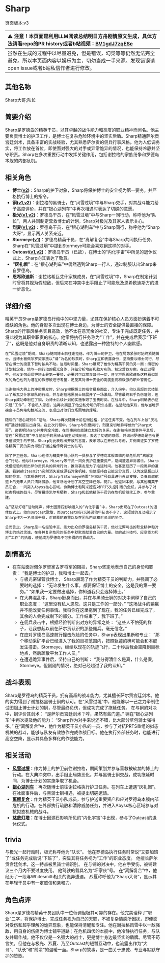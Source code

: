 # Sharp
页面版本:v3
 

| :warning: 注意！本页面是利用LLM阅读总结明日方舟剧情原文生成，具体方法请看repo的PR history或者b站视频：[BV1gdJ7zqESe](https://www.bilibili.com/video/BV1gdJ7zqESe/)         |
|:----------------------------|
| 虽然在生成的过程中以尽量避免，但是错误，幻觉等等仍然无法完全避免。所以本页面内容以娱乐为主，切勿当成一手来源。发现错误请open issue或者b站私信作者进行修改。|



## 其他名称
Sharp大哥;队长
## 简要介绍
Sharp是罗德岛的精英干员，以其卓越的战斗能力和高度的职业精神而闻名。他主要负责博士的护卫工作，是博士在复杂危险环境中的坚实后盾。Sharp精通萨尔贡宫廷剑术，具备丰富的实战经验，尤其熟悉萨尔贡的佣兵行事风格。他为人低调务实，将工作放在首位，即使面对强大的对手或异常诡异的情况，也能保持冷静并坚守职责。Sharp在多次重要行动中发挥关键作用，包括谢拉格的家族纷争和罗德岛本舰的内部危机。
## 相关角色
-   **博士([v2](extended_char_bo_shi.md))**：Sharp的护卫对象，Sharp将保护博士的安全视为第一要务，并严格执行博士的指令。
-   **锏([v1](../chars/char_4116_blkkgt.md),[v2](char_4116_blkkgt.md))**：谢拉格的黑骑士，在“风雪过境”中与Sharp交手，对其战斗能力给予高度评价，并在“银心湖列车”中再次相遇时表达了切磋的意愿。
-   **极光([v1](../chars/char_422_aurora.md),[v2](char_422_aurora.md))**：罗德岛干员，在“风雪过境”中与Sharp一同行动，称呼他为“队长”，两人共同制定营救博士的计划，Sharp对极光及其家人表示关心。
-   **烈夏([v1](../chars/char_194_leto.md),[v2](char_194_leto.md))**：罗德岛干员，在“银心湖列车”中与Sharp同行，称呼他为“Sharp大哥”，显示两人关系亲近。
-   **Stormeye([v1](../chars/char_611_acnipe.md))**：罗德岛精英干员，在“离解复合”中与Sharp共同执行任务，Sharp在“风雪过境”中提到Stormeye可能会喜欢锏这样的对手。
-   **Outcast([v1](../chars/extended_char_Outcast.md),[v2](extended_char_Outcast.md))**：罗德岛干员（已故），在博士的“内化宇宙”中所见的退休仪式上，Sharp向其表达了敬意。
-   **“灰礼帽”**：在“银心湖列车”中偶然遇到Sharp一行人，通过制服认出Sharp来自罗德岛。
-   **恩希欧迪斯**：谢拉格希瓦艾什家族成员，在“风雪过境”中，Sharp在制定计划时曾将其视为假想敌，但后来在冲突中出手阻止了可能危及恩希欧迪斯方的进一步恶化。
## 详细介绍
精英干员Sharp是罗德岛行动中的中坚力量，尤其在保护核心人员方面扮演着不可或缺的角色。他的身影多次出现在博士身边，为博士的安全提供最直接的保障。Sharp的行事风格务实且高效，他不太在意冗余的社交，专注于完成既定任务，并将此视为其职业职责的核心。他常将执行任务称为“工作”，并在完成后表示“下班了”，这既是他对自身职责的清晰认知，也透露出一种独特的个人幽默感。

    在“风雪过境”期间，Sharp随同博士前往谢拉格。作为博士的护卫，他在局势紧张时始终紧随博士。当博士被佩尔罗契家族以“请”为名的软禁时，Sharp立即表露身份，坚持要与博士同行，尽管在博士的授意下暂时按兵不动。这段时间里，Sharp展现了他作为精英干员的另一面：缜密的计划制定者。他与一同行动的极光合作，详细分析地形和敌方布防，制定营救方案。在此过程中，他反复强调保护博士是第一要务，必要时可以放弃其他一切，甚至将恩希欧迪斯这样看似盟友的角色也列为潜在的假想敌进行考量，足见其对博士安全的高度重视和极强的职业警惕性。

    当谢拉格大典上的冲突爆发时，Sharp根据博士的指令挺身而出，介入纷争。他以高超的武技阻止了希瓦艾什家部队的行动，并与谢拉格黑骑士锏展开了一场激战。尽管最终右手负伤落败，但Sharp成功牵制住了锏，为博士后续计划的实施争取了宝贵时间。在战斗中，Sharp明确表示这只是“工作”，不含私人恩怨，这再次突显了他公私分明的职业态度。在活动结束后，他与当地罗德岛干员角峰和魏斯交流，表现出对他们立场困境的理解。

    随后的“银心湖列车”活动，Sharp再次随博士前往谢拉格，护送任务不变。他在列车上被“灰礼帽”通过制服认出身份。在此次行程中，Sharp与烈夏同行，烈夏亲切地称呼他为“Sharp大哥”。这表明Sharp并非完全冷面，在同事间也能建立友好的关系。在谢拉格冰面事件平息后，曾在“风雪过境”中与他交手的黑骑士锏主动找到他，表达了切磋的意愿，并询问罗德岛是否有更多值得交手的干员。Sharp对此表现出开放的态度，表示可以在养伤后考虑，并侧面证实了罗德岛精英干员的实力得到了谢拉格传奇骑士的认可。

    除了护卫任务，Sharp也作为精英干员小队的一员参与了罗德岛本舰面临内部危机的“离解复合”行动。他与Stormeye、Misery等干员一同负责护送重要资产，期间遭遇异常袭击。Sharp凭借经验判断出萨尔贡佣兵的异常行为，推测袭击是为了拖延时间。他甚至经历了一段诡异的遭遇，看到Whitesmith突然消失变成源石污染机械，但他坚持自己能区分真假，认为这是超出认知的怪事。当本舰失控时，Sharp与Stormeye搭乘“坏家伙”号载具进行外部支援，负责疏散航道上的无辜人员并清除威胁，他果断地计划了高空空降任务。随后，他返回本舰，与其他精英干员汇合，一同突入Abyss核心区域，协助博士和阿米娅应对PRTS失控引发的危机，并参与了对拟态机械的战斗。尽管最终凯尔希牺牲，Sharp和其他精英干员仍在危机后继续工作，参与重建。

    在“慈悲灯塔”活动尾声，博士因源石影响进入的“内化宇宙”中，Sharp出现在了Outcast的退休仪式上。他向Outcast致敬，而Outcast则开玩笑说他年纪也不小了，这短暂的互动揭示了Sharp作为一名资深干员，对前辈的尊重以及在团队内部相对资深的地位。

    总而言之，Sharp是一名经验丰富、能力出众的罗德岛精英干员，他以无懈可击的职业精神和对博士的绝对忠诚，在各种复杂危险的任务中默默贡献着自己的力量。他的战斗技巧、应变能力和对“工作”的执着，使他成为罗德岛不可多得的可靠战力。
## 剧情高光
*   在车站面对佩尔罗契家古罗将军的阻拦，Sharp坚定地表示自己的身份和职责：
        “我是博士的护卫，我和博士一起去。”
    *   与极光密谋营救博士， Sharp展现了作为精英干员的判断力，并强调了必要时的选择：
        “无论发生什么事，都要保证博士的安全，这是我的第一要务。”
        “如果我一定要做出选择，你知道我只会选择博士。”
    *   在大典混乱中，Sharp挺身而出，并在与黑骑士锏的对决中阐释了自己的职业态度：
        “这里没有私人恩怨，这只是工作的一部分。”
        “这场战斗的输赢并不能改变任何事情。我将你在这里拖到了现在，我的任务已经完成了，其余的人会完成剩下的部分。工作结束了，我下班了。”
    *   在佣兵袭击中，根据经验判断出对方的异常之处：
        “这些人不怕死的样子，让我想起以前在萨尔贡认识的那些佣兵。毫无信念。”
    *   在应对罗德岛高速航行撞击危险的任务中，Sharp表现出果断和专业：
        “那个移动采矿平台已经进入了我的目视范围内，按照轨迹的确可能会和本舰发生撞击。Stormeye，继续以现在的轨迹飞行，二十秒后我会空降到目标地点，然后疏散平台工作人员。”
    *   在遭遇诡异事件后，坚持自己的判断：
        “我分得清什么是真，什么是假，Stormeye。但刚刚的情况，绝对已经超过了我的认知。”
## 战斗表现
Sharp是罗德岛的精英干员，拥有高超的战斗能力，尤其擅长萨尔贡宫廷剑术。他的实力得到了谢拉格黑骑士锏的认可。在“风雪过境”中，他能够以一己之力牵制住试图阻止博士计划的锏，尽管最终负伤，但成功完成了拖延任务。
    在与锏的对决中，锏评价其剑术：
    “是萨尔贡宫廷剑术？哼，果然有些门道。”
    锏在“银心湖列车”中再次提及他的能力：
    “Sharp作为对手来说还不错，比大部分草包骑士强得多。”
    在“离解复合”中，他作为精英干员小队的一员，参与了对抗PRTS重组的拟态机械的战斗，能够与队友有效协作完成作战目标。他在执行外部任务时，也能进行高空空降，显示其具备多样化的作战能力。
## 相关活动
-   **[风雪过境](../stories/act14side.md)**：作为博士的护卫前往谢拉格，期间策划并参与营救被软禁的博士的行动。在大典冲突中，出手阻止局势恶化，并与黑骑士锏交战，成功拖延时间，为博士计划的实施争取了机会。
-   **[银心湖列车](../stories/act30side.md)**：再次随博士前往谢拉格执行护卫任务。在列车上遭遇“灰礼帽”。在冰面事件后，与黑骑士锏相遇，被提出切磋邀请。
-   **[离解复合](../stories/main_15.md)**：作为精英干员小队成员，参与护送重要资产和应对罗德岛本舰内部危机的行动。在外部执行疏散和清除威胁任务，并进入Abyss核心区域参与对抗拟态机械的战斗。
-   **[慈悲灯塔](../stories/main_14.md)**：在博士因源石影响所见的“内化宇宙”中出现，参与了Outcast的退休仪式。
## trivia
与极光一起行动时，极光称呼他为“队长”。
    他在罗德岛执行任务时常说“又要加班了”或任务完成后说“下班了”，突显其将任务视为“工作”的职业态度。
    他擅长萨尔贡宫廷剑术，这一特点被黑骑士锏识别。
    在与锏的对决中，他右手受伤，被锏建议三个月内不要过度使用。
    他驾驶的载具名为“坏家伙”号。
    在“离解复合”中，他经历了一段与Whitesmith相关的诡异遭遇。
    烈夏称呼他为“Sharp大哥”，显示其在年轻干员中有一定威信和亲和力。
## 角色点评
Sharp是罗德岛精英干员团队中一位低调但极其可靠的存在。他完美诠释了“职业”二字，将保护博士、完成任务视为自己的天职，不被复杂情感所困扰，即便面对受伤和超乎理解的诡异现象，也能保持清醒和专注。他在谢拉格风雪中以一敌强敌，用自身的伤痛为博士铺平道路；在危机四伏的本舰中，他冷静执行任务，与队友并肩作战。他不仅仅是一名强大的战士，更是博士身边最坚实的盾牌。尽管不苟言笑，但他在与极光、烈夏、乃至Outcast的短暂互动中，也流露出作为“大哥”、“队长”和“前辈”的温暖一面。Sharp的故事，是一曲关于忠诚、专业与默默守护的赞歌。